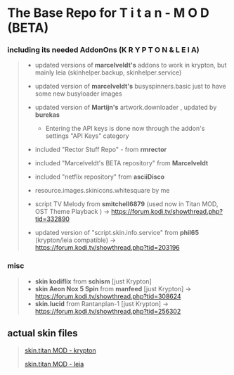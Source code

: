 # The Base Repo for **T i t a n - M O D (BETA)**


### including its needed AddonOns **(K R Y P T O N**   &  **L E I A)**
 
> - updated versions of **marcelveldt's** addons to work in krypton, but mainly leia (skinhelper.backup, skinhelper.service)
>
> - updated version  of **marcelveldt's** busyspinners.basic just to have some new busyloader images
>
> - updated version  of **Martijn's** artwork.downloader , updated by **burekas**
>      - Entering the API keys is done now through the addon's settings "API Keys" category
>
> - included "Rector Stuff Repo" - from **rmrector**
> - included "Marcelveldt's BETA repository" from **Marcelveldt**
> - included "netflix repository" from **asciiDisco**
> - resource.images.skinicons.whitesquare by me
> - script TV Melody from  **smitchell6879** (used now in Titan MOD, OST Theme Playback ) -> https://forum.kodi.tv/showthread.php?tid=332890
> - updated version of "script.skin.info.service" from **phil65** (krypton/leia compatible) -> https://forum.kodi.tv/showthread.php?tid=203196
>
### **misc**
> - **skin kodiflix** from **schism** [just Krypton]
> - **skin Aeon Nox 5 Spin** from **manfeed**  [just Krypton] -> https://forum.kodi.tv/showthread.php?tid=308624
> - **skin.lucid** from Rantanplan-1  [just Krypton] -> https://forum.kodi.tv/showthread.php?tid=256302


## actual skin files
> [skin.titan MOD - krypton](https://github.com/marduklev/skin.titan.krypton.mod/)
> 	
> [skin.titan MOD - leia](https://github.com/marduklev/skin.titan.mod.beta.leia/)
